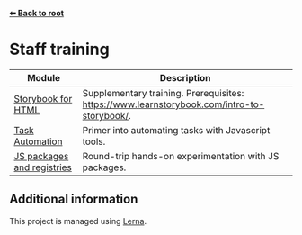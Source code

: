 **[⬅ Back to root](/../../#readme)**

# Staff training

| Module                                               | Description                                                                                |
| ---------------------------------------------------- | ------------------------------------------------------------------------------------------ |
| [Storybook for HTML](storybook.md)                   | Supplementary training. Prerequisites: https://www.learnstorybook.com/intro-to-storybook/. |
| [Task Automation](task-automation.md)                | Primer into automating tasks with Javascript tools.                                        |
| [JS packages and registries](javascript-packages.md) | Round-trip hands-on experimentation with JS packages.                                      |

## Additional information

This project is managed using [Lerna](https://github.com/lerna/lerna).
